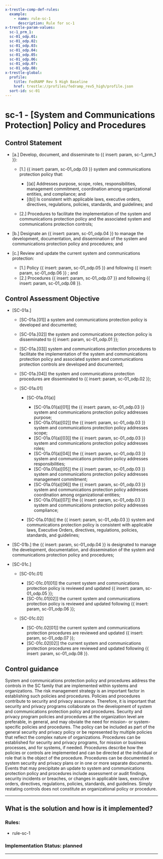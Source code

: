 ```yaml
---
x-trestle-comp-def-rules:
  example:
    - name: rule-sc-1
      description: Rule for sc-1
x-trestle-param-values:
  sc-1_prm_1:
  sc-01_odp.01:
  sc-01_odp.02:
  sc-01_odp.03:
  sc-01_odp.04:
  sc-01_odp.05:
  sc-01_odp.06:
  sc-01_odp.07:
  sc-01_odp.08:
x-trestle-global:
  profile:
    title: FedRAMP Rev 5 High Baseline
    href: trestle://profiles/fedramp_rev5_high/profile.json
  sort-id: sc-01
---
```


# sc-1 - \[System and Communications Protection\] Policy and Procedures

## Control Statement

- \[a.\] Develop, document, and disseminate to {{ insert: param, sc-1_prm_1 }}:

  - \[1.\] {{ insert: param, sc-01_odp.03 }} system and communications protection policy that:

    - \[(a)\] Addresses purpose, scope, roles, responsibilities, management commitment, coordination among organizational entities, and compliance; and
    - \[(b)\] Is consistent with applicable laws, executive orders, directives, regulations, policies, standards, and guidelines; and

  - \[2.\] Procedures to facilitate the implementation of the system and communications protection policy and the associated system and communications protection controls;

- \[b.\] Designate an {{ insert: param, sc-01_odp.04 }} to manage the development, documentation, and dissemination of the system and communications protection policy and procedures; and

- \[c.\] Review and update the current system and communications protection:

  - \[1.\] Policy {{ insert: param, sc-01_odp.05 }} and following {{ insert: param, sc-01_odp.06 }} ; and
  - \[2.\] Procedures {{ insert: param, sc-01_odp.07 }} and following {{ insert: param, sc-01_odp.08 }}.

## Control Assessment Objective

- \[SC-01a.\]

  - \[SC-01a.[01]\] a system and communications protection policy is developed and documented;
  - \[SC-01a.[02]\] the system and communications protection policy is disseminated to {{ insert: param, sc-01_odp.01 }};
  - \[SC-01a.[03]\] system and communications protection procedures to facilitate the implementation of the system and communications protection policy and associated system and communications protection controls are developed and documented;
  - \[SC-01a.[04]\] the system and communications protection procedures are disseminated to {{ insert: param, sc-01_odp.02 }};
  - \[SC-01a.01\]

    - \[SC-01a.01(a)\]

      - \[SC-01a.01(a)[01]\] the {{ insert: param, sc-01_odp.03 }} system and communications protection policy addresses purpose;
      - \[SC-01a.01(a)[02]\] the {{ insert: param, sc-01_odp.03 }} system and communications protection policy addresses scope;
      - \[SC-01a.01(a)[03]\] the {{ insert: param, sc-01_odp.03 }} system and communications protection policy addresses roles;
      - \[SC-01a.01(a)[04]\] the {{ insert: param, sc-01_odp.03 }} system and communications protection policy addresses responsibilities;
      - \[SC-01a.01(a)[05]\] the {{ insert: param, sc-01_odp.03 }} system and communications protection policy addresses management commitment;
      - \[SC-01a.01(a)[06]\] the {{ insert: param, sc-01_odp.03 }} system and communications protection policy addresses coordination among organizational entities;
      - \[SC-01a.01(a)[07]\] the {{ insert: param, sc-01_odp.03 }} system and communications protection policy addresses compliance;

    - \[SC-01a.01(b)\] the {{ insert: param, sc-01_odp.03 }} system and communications protection policy is consistent with applicable laws, Executive Orders, directives, regulations, policies, standards, and guidelines;

- \[SC-01b.\] the {{ insert: param, sc-01_odp.04 }} is designated to manage the development, documentation, and dissemination of the system and communications protection policy and procedures;

- \[SC-01c.\]

  - \[SC-01c.01\]

    - \[SC-01c.01[01]\] the current system and communications protection policy is reviewed and updated {{ insert: param, sc-01_odp.05 }};
    - \[SC-01c.01[02]\] the current system and communications protection policy is reviewed and updated following {{ insert: param, sc-01_odp.06 }};

  - \[SC-01c.02\]

    - \[SC-01c.02[01]\] the current system and communications protection procedures are reviewed and updated {{ insert: param, sc-01_odp.07 }};
    - \[SC-01c.02[02]\] the current system and communications protection procedures are reviewed and updated following {{ insert: param, sc-01_odp.08 }}.

## Control guidance

System and communications protection policy and procedures address the controls in the SC family that are implemented within systems and organizations. The risk management strategy is an important factor in establishing such policies and procedures. Policies and procedures contribute to security and privacy assurance. Therefore, it is important that security and privacy programs collaborate on the development of system and communications protection policy and procedures. Security and privacy program policies and procedures at the organization level are preferable, in general, and may obviate the need for mission- or system-specific policies and procedures. The policy can be included as part of the general security and privacy policy or be represented by multiple policies that reflect the complex nature of organizations. Procedures can be established for security and privacy programs, for mission or business processes, and for systems, if needed. Procedures describe how the policies or controls are implemented and can be directed at the individual or role that is the object of the procedure. Procedures can be documented in system security and privacy plans or in one or more separate documents. Events that may precipitate an update to system and communications protection policy and procedures include assessment or audit findings, security incidents or breaches, or changes in applicable laws, executive orders, directives, regulations, policies, standards, and guidelines. Simply restating controls does not constitute an organizational policy or procedure.

______________________________________________________________________

## What is the solution and how is it implemented?

<!-- For implementation status enter one of: implemented, partial, planned, alternative, not-applicable -->

<!-- Note that the list of rules under ### Rules: is read-only and changes will not be captured after assembly to JSON -->

<!-- Add control implementation description here for control: sc-1 -->

### Rules:

  - rule-sc-1

### Implementation Status: planned

______________________________________________________________________
